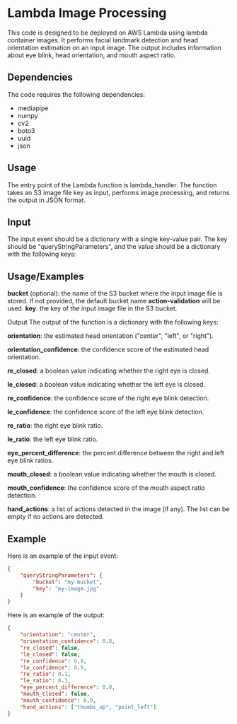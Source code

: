 # Lambda Image Processing
This code is designed to be deployed on AWS Lambda using lambda container images. It performs facial landmark detection and head orientation estimation on an input image. The output includes information about eye blink, head orientation, and mouth aspect ratio.

## Dependencies
The code requires the following dependencies:

 - mediapipe
 - numpy
 - cv2
 - boto3
 - uuid
 - json
## Usage
The entry point of the Lambda function is lambda_handler. The function takes an S3 image file key as input, performs image processing, and returns the output in JSON format.

## Input
The input event should be a dictionary with a single key-value pair. The key should be "queryStringParameters", and the value should be a dictionary with the following keys:

## Usage/Examples

**bucket** (optional): the name of the S3 bucket where the input image file is stored. If not provided, the default bucket name **action-validation** will be used.
**key**: the key of the input image file in the S3 bucket.

Output
The output of the function is a dictionary with the following keys:


**orientation**: the estimated head orientation ("center", "left", or "right").

**orientation_confidence**: the confidence score of the estimated head orientation.

**re_closed**: a boolean value indicating whether the right eye is closed.

**le_closed**: a boolean value indicating whether the left eye is closed.

**re_confidence**: the confidence score of the right eye blink detection.

**le_confidence**: the confidence score of the left eye blink detection.

**re_ratio**: the right eye blink ratio.

**le_ratio**: the left eye blink ratio.

**eye_percent_difference**: the percent difference between the right and left eye blink ratios.

**mouth_closed**: a boolean value indicating whether the mouth is closed.

**mouth_confidence**: the confidence score of the mouth aspect ratio detection.

**hand_actions**: a list of actions detected in the image (if any). The list can be empty if no actions are detected.

## Example
Here is an example of the input event:

```json
{
    "queryStringParameters": {
        "bucket": "my-bucket",
        "key": "my-image.jpg"
    }
}
```
Here is an example of the output:


```json
{
    "orientation": "center",
    "orientation_confidence": 0.8,
    "re_closed": false,
    "le_closed": false,
    "re_confidence": 0.9,
    "le_confidence": 0.9,
    "re_ratio": 0.1,
    "le_ratio": 0.1,
    "eye_percent_difference": 0.0,
    "mouth_closed": false,
    "mouth_confidence": 0.9,
    "hand_actions": ["thumbs_up", "point_left"]
}
```